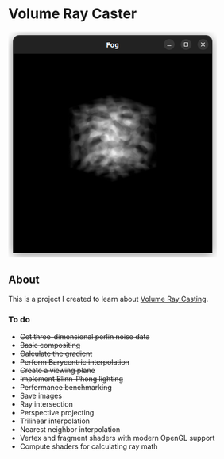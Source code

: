 # Volume Ray Caster

![Smoke cube](imgs/ambient_diffuse_specular.png)

## About

This is a project I created to learn about [Volume Ray Casting](https://en.wikipedia.org/wiki/Volume_ray_casting). 

### To do

- ~~Get three-dimensional perlin noise data~~
- ~~Basic compositing~~
- ~~Calculate the gradient~~
- ~~Perform Barycentric interpolation~~
- ~~Create a viewing plane~~
- ~~Implement Blinn-Phong lighting~~
- ~~Performance benchmarking~~
- Save images
- Ray intersection
- Perspective projecting
- Trilinear interpolation
- Nearest neighbor interpolation
- Vertex and fragment shaders with modern OpenGL support
- Compute shaders for calculating ray math